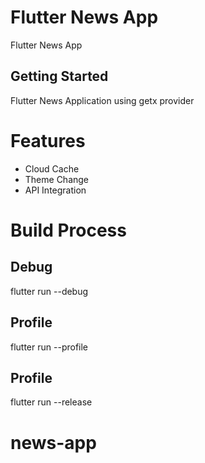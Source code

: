 # Flutter News App

Flutter News App

## Getting Started

Flutter News Application using getx provider
# Features 
- Cloud Cache 
- Theme Change
- API Integration

# Build Process
## Debug 
flutter run --debug
## Profile 
flutter run --profile
## Profile 
flutter run --release 
# news-app
